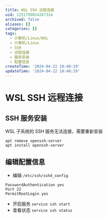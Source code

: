 ```yaml
---
title: WSL SSH 远程连接
uid: 2251799814267314
archived: false
aliases: []
categories: []
tags:
  - 计算机/Linux/WSL
  - 计算机/Linux
  - SSH
  - 远程连接
  - 服务安装
  - 配置信息
createTime: '2024-04-22 10:48:19'
updateTime: '2024-04-22 10:48:19'
---
```


# WSL SSH 远程连接

## SSH 服务安装

WSL 子系统的 SSH 服务无法连接，需要重新安装

```shell
apt remove openssh-server
apt install openssh-server
```

## 编辑配置信息

- 编辑 `/etc/ssh/sshd_config`

```shell
PasswordAuthentication yes
Port 22
PermitRootLogin yes
```

- 开启服务
`service ssh start`
- 查看状态
`service ssh status`
